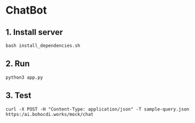 # ChatBot

## 1. Install server
```
bash install_dependencies.sh
```
## 2. Run
```
python3 app.py
```

## 3. Test
```
curl -X POST -H "Content-Type: application/json" -T sample-query.json https:/ai.bohocdi.works/mock/chat
```
